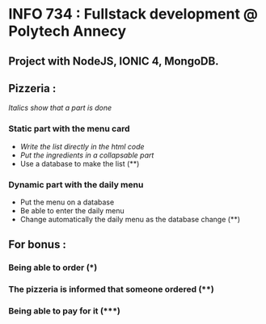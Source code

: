 # INFO 734 : Fullstack development @ Polytech Annecy

## Project with NodeJS, IONIC 4, MongoDB.

## Pizzeria :

*Italics show that a part is done*

### Static part with the menu card
* *Write the list directly in the html code*
* *Put the ingredients in a collapsable part*
* Use a database to make the list (\*\*)

### Dynamic part with the daily menu

* Put the menu on a database
* Be able to enter the daily menu
* Change automatically the daily menu as the database change (\*\*)

## For bonus :

### Being able to order (\*)
### The pizzeria is informed that someone ordered (\*\*)
### Being able to pay for it (\*\*\*)
